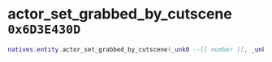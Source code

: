 # actor_set_grabbed_by_cutscene `0x6D3E430D`

```lua
natives.entity.actor_set_grabbed_by_cutscene(_unk0 --[[ number ]], _unk1 --[[ number ]])
```